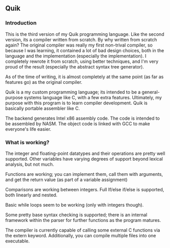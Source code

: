 ## Quik

### Introduction
This is the third version of my Quik programming language. Like the second version, its a compiler written from scratch. By why written from scratch again? The original compiler was really my first non-trival compiler, so because I was learning, it contained a lot of bad design choices, both in the language and the implementation (especially the implementation). I completely rewrote it from scratch, using better techniques, and I'm very proud of the result (especially the abstract syntax tree generator).

As of the time of writing, it is almost completely at the same point (as far as features go) as the original compiler.

Quik is a my custom programming language; its intended to be a general-purpose systems language like C, with a few extra features. Ultimately, my purpose with this program is to learn compiler development. Quik is basically portable assembler like C.

The backend generates Intel x86 assembly code. The code is intended to be assembled by NASM. The object code is linked with GCC to make everyone's life easier.

### What is working?

The integer and floating-point datatypes and their operations are pretty well supported. Other variables have varying degrees of support beyond lexical analysis, but not much.

Functions are working; you can implement them, call them with arguments, and get the return value (as part of a variable assignment)

Comparisons are working between integers. Full If/else if/else is supported, both linearly and nested.

Basic while loops seem to be working (only with integers though).

Some pretty base syntax checking is supported; there is an internal framework within the parser for further functions as the program matures.

The compiler is currently capable of calling some external C functions via the extern keyword. Additionally, you can compile multiple files into one executable.

